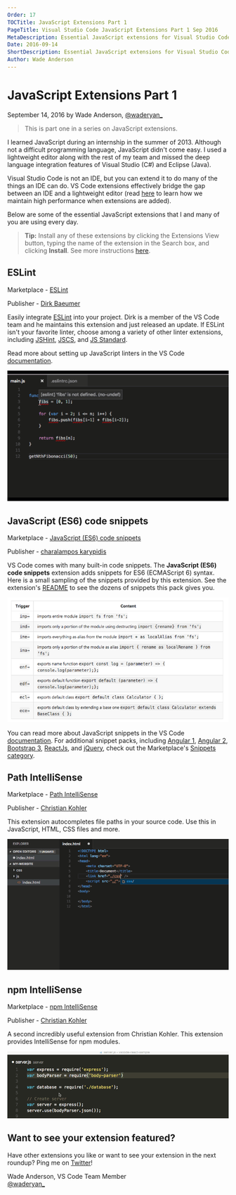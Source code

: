 ```yaml
---
Order: 17
TOCTitle: JavaScript Extensions Part 1
PageTitle: Visual Studio Code JavaScript Extensions Part 1 Sep 2016
MetaDescription: Essential JavaScript extensions for Visual Studio Code.
Date: 2016-09-14
ShortDescription: Essential JavaScript extensions for Visual Studio Code.
Author: Wade Anderson
---
```


# JavaScript Extensions Part 1

September 14, 2016 by Wade Anderson,
[@waderyan\_](https://twitter.com/waderyan_)

> This is part one in a series on JavaScript extensions.

I learned JavaScript during an internship in the summer of 2013. Although not a
difficult programming language, JavaScript didn't come easy. I used a
lightweight editor along with the rest of my team and missed the deep language
integration features of Visual Studio (C#) and Eclipse (Java).

Visual Studio Code is not an IDE, but you can extend it to do many of the things
an IDE can do. VS Code extensions effectively bridge the gap between an IDE and
a lightweight editor (read
[here](/docs/extensionAPI/patterns-and-principles.md#core-concepts) to learn how
we maintain high performance when extensions are added).

Below are some of the essential JavaScript extensions that I and many of you are
using every day.

> **Tip:** Install any of these extensions by clicking the Extensions View
> button, typing the name of the extension in the Search box, and clicking
> **Install**. See more instructions
> [here](/docs/editor/extension-gallery.md#browse-and-install-extensions).

## ESLint

Marketplace -
[ESLint](https://marketplace.visualstudio.com/items?itemName=dbaeumer.vscode-eslint)

Publisher -
[Dirk Baeumer](https://marketplace.visualstudio.com/search?term=publisher%3A%22Dirk%20Baeumer%22&target=VSCode)

Easily integrate [ESLint](http://eslint.org/) into your project. Dirk is a
member of the VS Code team and he maintains this extension and just released an
update. If ESLint isn't your favorite linter, choose among a variety of other
linter extensions, including
[JSHint](https://marketplace.visualstudio.com/items?itemName=dbaeumer.jshint),
[JSCS](https://marketplace.visualstudio.com/items?itemName=ms-vscode.jscs), and
[JS Standard](https://marketplace.visualstudio.com/items?itemName=shinnn.standard).

Read more about setting up JavaScript linters in the VS Code
[documentation](/docs/languages/javascript.md#linters).

![eslint animation](eslint.gif)

## JavaScript (ES6) code snippets

Marketplace -
[JavaScript (ES6) code snippets](https://marketplace.visualstudio.com/items?itemName=xabikos.JavaScriptSnippets)

Publisher -
[charalampos karypidis](https://marketplace.visualstudio.com/search?term=publisher%3A%22charalampos%20karypidis%22&target=VSCode)

VS Code comes with many built-in code snippets. The **JavaScript (ES6) code
snippets** extension adds snippets for ES6 (ECMAScript 6) syntax. Here is a
small sampling of the snippets provided by this extension. See the extension's
[README](https://marketplace.visualstudio.com/items?itemName=xabikos.JavaScriptSnippets)
to see the dozens of snippets this pack gives you.

![javascript snippets](javascript_snippets.png)

You can read more about JavaScript snippets in the VS Code
[documentation](/docs/languages/javascript.md#snippets). For additional snippet
packs, including
[Angular 1](https://marketplace.visualstudio.com/items?itemName=johnpapa.Angular1),
[Angular 2](https://marketplace.visualstudio.com/items?itemName=johnpapa.Angular2),
[Bootstrap 3](https://marketplace.visualstudio.com/items?itemName=wcwhitehead.bootstrap-3-snippets),
[ReactJs](https://marketplace.visualstudio.com/items?itemName=xabikos.ReactSnippets),
and
[jQuery](https://marketplace.visualstudio.com/items?itemName=donjayamanne.jquerysnippets),
check out the Marketplace's
[Snippets category](https://marketplace.visualstudio.com/vscode/Snippets?sortBy=Downloads).

## Path IntelliSense

Marketplace -
[Path IntelliSense](https://marketplace.visualstudio.com/items?itemName=christian-kohler.path-intellisense)

Publisher -
[Christian Kohler](https://marketplace.visualstudio.com/search?term=publisher%3A%22Christian%20Kohler%22&target=VSCode)

This extension autocompletes file paths in your source code. Use this in
JavaScript, HTML, CSS files and more.

![path intellisense](path_intellisense.gif)

## npm IntelliSense

Marketplace -
[npm IntelliSense](https://marketplace.visualstudio.com/items?itemName=christian-kohler.npm-intellisense)

Publisher -
[Christian Kohler](https://marketplace.visualstudio.com/search?term=publisher%3A%22Christian%20Kohler%22&target=VSCode)

A second incredibly useful extension from Christian Kohler. This extension
provides IntelliSense for npm modules.

![npm intellisense](npm_intellisense.gif)

## Want to see your extension featured?

Have other extensions you like or want to see your extension in the next
roundup? Ping me on [Twitter](https://twitter.com/waderyan_)!

Wade Anderson, VS Code Team Member <br>
[@waderyan\_](https://twitter.com/waderyan_)
